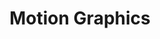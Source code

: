 ---
title: "Motion Graphics"
Description: "An assortment of Adobe AfterEffects animations (various clients)."
ogimage: "/images/motion-graphics-og-image.jpg"
contactURL: "https://calendly.com/hiretomsmith/hiretomsmith"
gallery:
  - src: "/images/portfolio/tidus_games/tidus-games-thumbnail.jpg"
    lightbox: "/images/portfolio/Tidus Games - Final Cut - Now LIve.mp4"
    alt: "Tidus Games Promotional Video"
    video: true
  - src: "/images/portfolio/motion graphics/tidus-swaps-thumbnail.jpg"
    lightbox: "/images/portfolio/motion graphics/tidus-swaps-portfolio.mp4"
    alt: "Tidus Swaps Video"
    video: true
  - src: "/images/portfolio/motion graphics/happy-holidays-thumbnail.jpg"
    lightbox: "/images/portfolio/motion graphics/tea-happy-holidays.mp4"
    alt: "Happy Holidays from tea Protocol"
    video: true
  - src: "/images/portfolio/motion graphics/tea-mainnet-thumbnail.jpg"
    lightbox: "/images/portfolio/motion graphics/Mainnet_Annoucement.mp4"
    alt: "tea Mainnet Animation"
    video: true
overview: "I finally broke down and taught myself AfterEffects a few months ago. As social media becomes more and more inundated with content, it's become imperative to capture peoples' attention with the power of motion. I've been having a ton of fun with it! Having dabbled in animation back when I was a teenager, the concept has come somewhat neasily to me. It's a blast to see designs really come to life. Above are a few motion graphics I've done for various clients. If you like what you see, get in touch and let's and bring your vision to life."
features:
  - "Adobe AfterEffects"
  - "Motion Graphics"
  - "Adobe Illustrator"
  - "Animation"
  - "Content Design"
  - "Social Media Graphics"
  - "Marketing Design"
videoURL: ""
background: "The animations above were done for Tidus Wallet and tea Protocol (both web3 projects). Tea had a pretty slick and techy brand guide, but I had a bit more latitude with Tidus to bring in fun meme characters and soundtracks (see Tidus Games). All of these samples were used on YouTube, as well as social media."
challenge: "The learning curve to AfterEffects has been the biggest hurtle in producing animated content. I started with a Udemy course, and once I learned the basics, it was pretty easy to get a feel for the UI and start playing around with different functionalities and effects. The other tricky aspect of motion graphics is that revisions become a bit more difficult; there's something of a horrifying butterfly effect when making changes to complex animations, and so getting organized with my layers and sequences has been essential to me not pulling my hair out. "
---